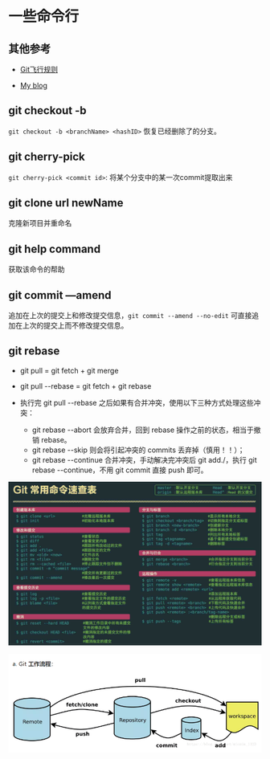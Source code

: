 # 一些命令行

## 其他参考

- [Git飞行规则](https://github.com/k88hudson/git-flight-rules/blob/master/README_zh-CN.md)

- [My blog](http://blog.dangosky.com/2019/09/03/Git%E5%B8%B8%E7%94%A8%E5%91%BD%E4%BB%A4/)

## git checkout -b

`git checkout -b <branchName> <hashID>` 恢复已经删除了的分支。

## git cherry-pick

`git cherry-pick <commit id>`: 将某个分支中的某一次commit提取出来

## git clone url newName

克隆新项目并重命名

## git help command

获取该命令的帮助

## git commit —amend

追加在上次的提交上和修改提交信息，`git commit --amend --no-edit` 可直接追加在上次的提交上而不修改提交信息。

## git rebase

- git pull = git fetch + git merge

- git pull --rebase = git fetch + git rebase

- 执行完 git pull --rebase 之后如果有合并冲突，使用以下三种方式处理这些冲突：

  - git rebase --abort 会放弃合并，回到 rebase 操作之前的状态，相当于撤销 rebase。
  - git rebase --skip 则会将引起冲突的 commits 丢弃掉（慎用！！）；
  - git rebase --continue 合并冲突，手动解决完冲突后 git add./，执行 git rebase --continue，不用 git commit 直接 push 即可。

![](./images/1.png)

![](./images/2.png)




